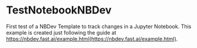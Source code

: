 # TestNotebookNBDev

First test of a NBDev Template to track changes in a Jupyter Notebook.
This example is created just following the guide at https://nbdev.fast.ai/example.html(https://nbdev.fast.ai/example.html).

